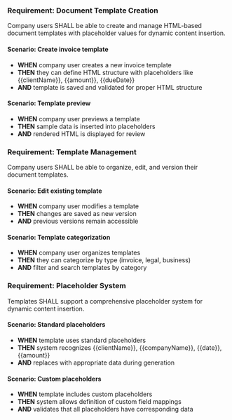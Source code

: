 ### Requirement: Document Template Creation

Company users SHALL be able to create and manage HTML-based document templates with placeholder values for dynamic content insertion.

#### Scenario: Create invoice template

- **WHEN** company user creates a new invoice template
- **THEN** they can define HTML structure with placeholders like {{clientName}}, {{amount}}, {{dueDate}}
- **AND** template is saved and validated for proper HTML structure

#### Scenario: Template preview

- **WHEN** company user previews a template
- **THEN** sample data is inserted into placeholders
- **AND** rendered HTML is displayed for review

### Requirement: Template Management

Company users SHALL be able to organize, edit, and version their document templates.

#### Scenario: Edit existing template

- **WHEN** company user modifies a template
- **THEN** changes are saved as new version
- **AND** previous versions remain accessible

#### Scenario: Template categorization

- **WHEN** company user organizes templates
- **THEN** they can categorize by type (invoice, legal, business)
- **AND** filter and search templates by category

### Requirement: Placeholder System

Templates SHALL support a comprehensive placeholder system for dynamic content insertion.

#### Scenario: Standard placeholders

- **WHEN** template uses standard placeholders
- **THEN** system recognizes {{clientName}}, {{companyName}}, {{date}}, {{amount}}
- **AND** replaces with appropriate data during generation

#### Scenario: Custom placeholders

- **WHEN** template includes custom placeholders
- **THEN** system allows definition of custom field mappings
- **AND** validates that all placeholders have corresponding data
